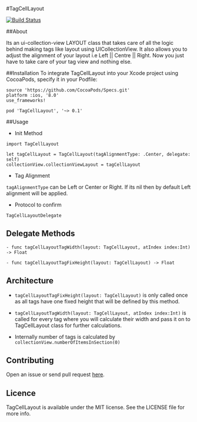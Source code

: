 #TagCellLayout

[![Build Status](https://travis-ci.org/riteshhgupta/TagCellLayout.svg)](https://travis-ci.org/riteshhgupta/TagCellLayout)

##About

Its an ui-collection-view LAYOUT class that takes care of all the logic behind making tags like layout using UICollectionView. It also allows you to adjust the alignment of your layout i.e Left || Centre || Right. Now you just have to take care of your tag view and nothing else. 

##Installation
To integrate TagCellLayout into your Xcode project using CocoaPods, specify it in your Podfile:
```
source 'https://github.com/CocoaPods/Specs.git'
platform :ios, '8.0'
use_frameworks!

pod 'TagCellLayout', '~> 0.1'
```


##Usage

- Init Method

```
import TagCellLayout

let tagCellLayout = TagCellLayout(tagAlignmentType: .Center, delegate: self)
collectionView.collectionViewLayout = tagCellLayout
```

- Tag Alignment

```tagAlignmentType``` can be Left or Center or Right. If its nil then by default Left alignment will be applied.


- Protocol to confirm

```
TagCellLayoutDelegate
```

## Delegate Methods

```
- func tagCellLayoutTagWidth(layout: TagCellLayout, atIndex index:Int) -> Float

- func tagCellLayoutTagFixHeight(layout: TagCellLayout) -> Float
```

## Architecture
- ```tagCellLayoutTagFixHeight(layout: TagCellLayout)``` is only called once as all tags have one fixed height that will be defined by this method.

- ```tagCellLayoutTagWidth(layout: TagCellLayout, atIndex index:Int)``` is called for every tag where you will calculate their width and pass it on to TagCellLayout class for further calculations.

- Internally number of tags is calculated by ```collectionView.numberOfItemsInSection(0)```

## Contributing

Open an issue or send pull request [here](https://github.com/riteshhgupta/TagCellLayout/issues/new).

## Licence

TagCellLayout is available under the MIT license. See the LICENSE file for more info.